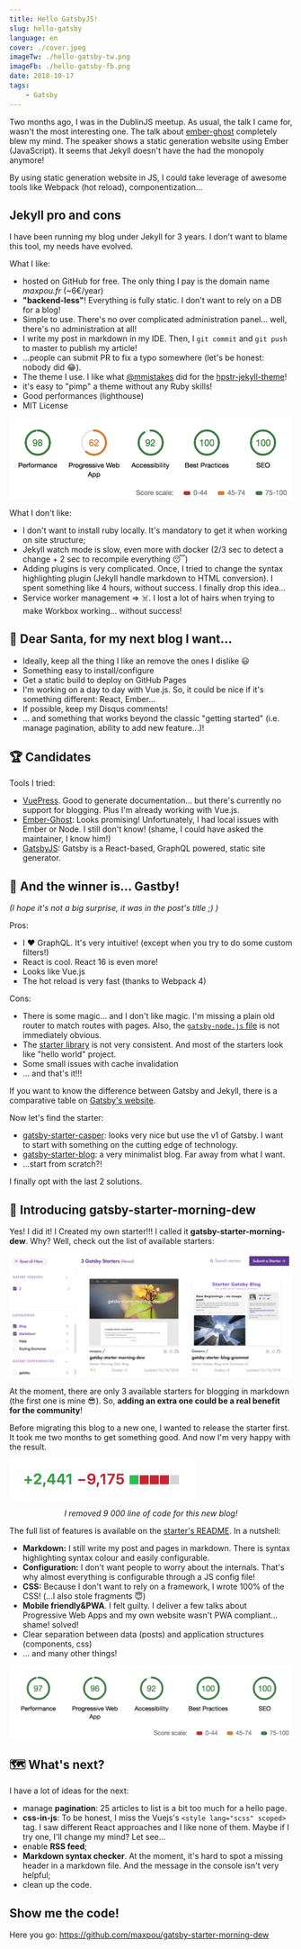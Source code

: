 ```yaml
---
title: Hello GatsbyJS!
slug: hello-gatsby
language: en
cover: ./cover.jpeg
imageTw: ./hello-gatsby-tw.png
imageFb: ./hello-gatsby-fb.png
date: 2018-10-17
tags: 
    - Gatsby
---
```



Two months ago, I was in the DublinJS meetup. As usual, the talk I came for, wasn't the most interesting one. The talk about [ember-ghost](https://github.com/stonecircle/ember-ghost) completely blew my mind. The speaker shows a static generation website using Ember (JavaScript). It seems that Jekyll doesn't have the had the monopoly anymore!

By using static generation website in JS, I could take leverage of awesome tools like Webpack (hot reload), componentization...

## Jekyll pro and cons

I have been running my blog under Jekyll for 3 years. I don't want to blame this tool, my needs have evolved.

What I like:
- hosted on GitHub for free. The only thing I pay is the domain name *maxpou.fr* (~6€/year)
- **"backend-less"**! Everything is fully static. I don't want to rely on a DB for a blog!
- Simple to use. There's no over complicated administration panel... well, there's no administration at all!
- I write my post in markdown in my IDE. Then, I `git commit` and `git push` to master to publish my article!
- ...people can submit PR to fix a typo somewhere (let's be honest: nobody did 😂).
- The theme I use. I like what [@mmistakes](https://github.com/mmistakes) did for the [hpstr-jekyll-theme](https://github.com/mmistakes/hpstr-jekyll-theme)!
- it's easy to "pimp" a theme without any Ruby skills!
- Good performances (lighthouse)
- MIT License

![available starters](./lighthouse-jekyll-maxpoufr.png)


What I don't like:
- I don't want to install ruby locally. It's mandatory to get it when working on site structure;
- Jekyll watch mode is slow, even more with docker (2/3 sec to detect a change + 2 sec to recompile everything 😴)
- Adding plugins is very complicated. Once, I tried to change the syntax highlighting plugin (Jekyll handle markdown to HTML conversion). I spent something like 4 hours, without success. I finally drop this idea...
- Service worker management  => ☠️. I lost a lot of hairs when trying to make Workbox working... without success!


## 🎅 Dear Santa, for my next blog I want...

- Ideally, keep all the thing I like an remove the ones I dislike 😃
- Something easy to install/configure
- Get a static build to deploy on GitHub Pages
- I'm working on a day to day with Vue.js. So, it could be nice if it's something different: React, Ember...
- If possible, keep my Disqus comments!
- ... and something that works beyond the classic "getting started" (i.e. manage pagination, ability to add new feature...)!

## 🏆 Candidates

Tools I tried:

* [VuePress](https://vuepress.vuejs.org). Good to generate documentation... but there's currently no support for blogging. Plus I'm already working with Vue.js.
* [Ember-Ghost](https://github.com/stonecircle/ember-ghost): Looks promising! Unfortunately, I had local issues with Ember or Node. I still don't know! (shame, I could have asked the maintainer, I know him!)
* [GatsbyJS](https://www.gatsbyjs.org): Gatsby is a React-based, GraphQL powered, static site generator.


## 🎉 And the winner is... Gastby!

*(I hope it's not a big surprise, it was in the post's title ;) )*

Pros:
* I ❤️ GraphQL. It's very intuitive! (except when you try to do some custom filters!)
* React is cool. React 16 is even more!
* Looks like Vue.js
* The hot reload is very fast (thanks to Webpack 4)

Cons:
* There is some magic... and I don't like magic. I'm missing a plain old router to match routes with pages. Also, the [`gatsby-node.js` file](https://github.com/maxpou/maxpou.fr/blob/master/gatsby-node.js) is not immediately obvious. 
* The [starter library](http://gatsbyjs.org/starters) is not very consistent. And most of the starters look like "hello world" project.
* Some small issues with cache invalidation
* ... and that's it!!!

If you want to know the difference between Gatsby and Jekyll, there is a comparative table on [Gatsby's website](https://www.gatsbyjs.org/features/).

Now let's find the starter:
* [gatsby-starter-casper](https://github.com/haysclark/gatsby-starter-casper): looks very nice but use the v1 of Gatsby. I want to start with something on the cutting edge of technology.
* [gatsby-starter-blog](https://github.com/gatsbyjs/gatsby-starter-blog): a very minimalist blog. Far away from what I want.
* ...start from scratch?!

I finally opt with the last 2 solutions.

## 🎊 Introducing gatsby-starter-morning-dew

Yes! I did it! I Created my own starter!!! I called it **gatsby-starter-morning-dew**. 
Why? Well, check out the list of available starters:

![available starters](./gatsby-starters.png)

At the moment, there are only 3 available starters for blogging in markdown (the first one is mine 😎). So, **adding an extra one could be a real benefit for the community**!

Before migrating this blog to a new one, I wanted to release the starter first. It took me two months to get something good. And now I'm very happy with the result.

![git addition / deletion](./additions-deletions.png)
<center><i>I removed 9 000 line of code for this new blog!</i></center>

The full list of features is available on the [starter's README](https://github.com/maxpou/gatsby-starter-morning-dew). In a nutshell:

* **Markdown:** I still write my post and pages in markdown. There is syntax highlighting syntax colour and easily configurable. 
* **Configuration:** I don't want people to worry about the internals. That's why almost everything is configurable through a JS config file!
* **CSS:** Because I don't want to rely on a framework, I wrote 100% of the CSS! (...I also stole fragments 😇)
* **Mobile friendly&PWA**. I felt guilty. I deliver a few talks about Progressive Web Apps and my own website wasn't PWA compliant... shame! solved!
* Clear separation between data (posts) and application structures (components, css)
* ... and many other things!

![available starters](./lighthouse-gatsby-maxpoufr.png)


## 🗺 What's next?

I have a lot of ideas for the next:

* manage **pagination**: 25 articles to list is a bit too much for a hello page.
* **css-in-js**: To be honest, I miss the Vuejs's `<style lang="scss" scoped>` tag. I saw different React approaches and I like none of them. Maybe if I try one, I'll change my mind? Let see...
* enable **RSS feed**;
* **Markdown syntax checker**. At the moment, it's hard to spot a missing header in a markdown file. And the message in the console isn't very helpful;
* clean up the code.


## Show me the code!

Here you go: https://github.com/maxpou/gatsby-starter-morning-dew

